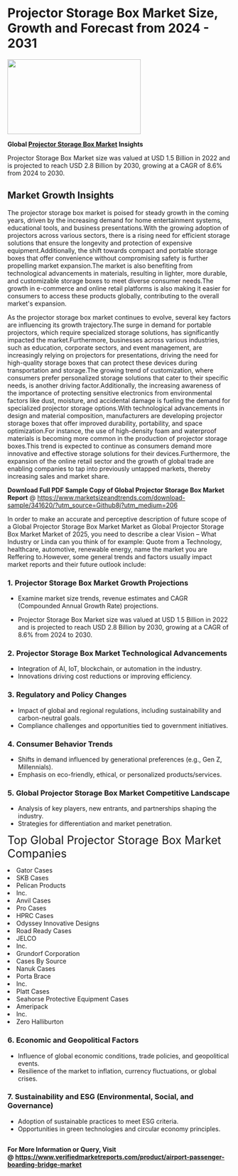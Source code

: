 <H1>Projector Storage Box Market Size, Growth and Forecast from 2024 - 2031</H1><img class="aligncenter size-medium wp-image-584254" src="https://thirdeyenews.in/wp-content/uploads/2024/09/Global-Market-Research-300x168.jpeg" alt="" width="300" height="168" /><p><strong>Global&nbsp;<a href="https://www.marketsizeandtrends.com/download-sample/341620/?utm_source=Github8j?utm_medium=206">Projector Storage Box Market</a> Insights</strong></p><p>Projector Storage Box Market size was valued at USD 1.5 Billion in 2022 and is projected to reach USD 2.8 Billion by 2030, growing at a CAGR of 8.6% from 2024 to 2030.</p><p><h2>Market Growth Insights</h2> <p>The projector storage box market is poised for steady growth in the coming years, driven by the increasing demand for home entertainment systems, educational tools, and business presentations.With the growing adoption of projectors across various sectors, there is a rising need for efficient storage solutions that ensure the longevity and protection of expensive equipment.Additionally, the shift towards compact and portable storage boxes that offer convenience without compromising safety is further propelling market expansion.The market is also benefiting from technological advancements in materials, resulting in lighter, more durable, and customizable storage boxes to meet diverse consumer needs.The growth in e-commerce and online retail platforms is also making it easier for consumers to access these products globally, contributing to the overall market's expansion. </p> <p>As the projector storage box market continues to evolve, several key factors are influencing its growth trajectory.The surge in demand for portable projectors, which require specialized storage solutions, has significantly impacted the market.Furthermore, businesses across various industries, such as education, corporate sectors, and event management, are increasingly relying on projectors for presentations, driving the need for high-quality storage boxes that can protect these devices during transportation and storage.The growing trend of customization, where consumers prefer personalized storage solutions that cater to their specific needs, is another driving factor.Additionally, the increasing awareness of the importance of protecting sensitive electronics from environmental factors like dust, moisture, and accidental damage is fueling the demand for specialized projector storage options.With technological advancements in design and material composition, manufacturers are developing projector storage boxes that offer improved durability, portability, and space optimization.For instance, the use of high-density foam and waterproof materials is becoming more common in the production of projector storage boxes.This trend is expected to continue as consumers demand more innovative and effective storage solutions for their devices.Furthermore, the expansion of the online retail sector and the growth of global trade are enabling companies to tap into previously untapped markets, thereby increasing sales and market share.</p><p><span class=""><strong>Download Full PDF Sample Copy of Global Projector Storage Box Market Report</strong> @ <a href="https://www.marketsizeandtrends.com/download-sample/341620/?utm_source=Github8j?utm_medium=206" target="_blank">https://www.marketsizeandtrends.com/download-sample/341620/?utm_source=Github8j?utm_medium=206</a></span></p><p>In order to make an accurate and perceptive description of future scope of a Global&nbsp;Projector Storage Box Market Market as Global&nbsp;Projector Storage Box Market Market of 2025, you need to describe a clear Vision &ndash; What Industry or Linda can you think of for example: Quote from a Technology, healthcare, automotive, renewable energy, name the market you are Reffering to.However, some general trends and factors usually impact market reports and their future outlook include:</p><h3>1.&nbsp;<strong>Projector Storage Box Market Growth Projections</strong></h3><ul><li>Examine market size trends, revenue estimates and CAGR (Compounded Annual Growth Rate) projections.</li><li><p>Projector Storage Box Market size was valued at USD 1.5 Billion in 2022 and is projected to reach USD 2.8 Billion by 2030, growing at a CAGR of 8.6% from 2024 to 2030.</p></li></ul><h3>2.&nbsp;<strong>Projector Storage Box Market Technological Advancements</strong></h3><ul><li>Integration of AI, IoT, blockchain, or automation in the industry.</li><li>Innovations driving cost reductions or improving efficiency.</li></ul><h3>3.&nbsp;<strong>Regulatory and Policy Changes</strong></h3><ul><li>Impact of global and regional regulations, including sustainability and carbon-neutral goals.</li><li>Compliance challenges and opportunities tied to government initiatives.</li></ul><h3>4.&nbsp;<strong>Consumer Behavior Trends</strong></h3><ul><li>Shifts in demand influenced by generational preferences (e.g., Gen Z, Millennials).</li><li>Emphasis on eco-friendly, ethical, or personalized products/services.</li></ul><h3>5.&nbsp;<strong>Global Projector Storage Box Market Competitive Landscape</strong></h3><ul><li>Analysis of key players, new entrants, and partnerships shaping the industry.</li><li>Strategies for differentiation and market penetration.</li></ul><p data-pm-slice="1 1 []"><span style="color: inherit; font-family: inherit; font-size: 25px;">Top Global Projector Storage Box Market Companies</span></p><div class="" data-test-id=""><p><li>Gator Cases</li><li> SKB Cases</li><li> Pelican Products</li><li> Inc.</li><li> Anvil Cases</li><li> Pro Cases</li><li> HPRC Cases</li><li> Odyssey Innovative Designs</li><li> Road Ready Cases</li><li> JELCO</li><li> Inc.</li><li> Grundorf Corporation</li><li> Cases By Source</li><li> Nanuk Cases</li><li> Porta Brace</li><li> Inc.</li><li> Platt Cases</li><li> Seahorse Protective Equipment Cases</li><li> Ameripack</li><li> Inc.</li><li> Zero Halliburton</li></p></div><h3>6.&nbsp;<strong>Economic and Geopolitical Factors</strong></h3><ul><li>Influence of global economic conditions, trade policies, and geopolitical events.</li><li>Resilience of the market to inflation, currency fluctuations, or global crises.</li></ul><h3>7.&nbsp;<strong>Sustainability and ESG (Environmental, Social, and Governance)</strong></h3><ul><li>Adoption of sustainable practices to meet ESG criteria.</li><li>Opportunities in green technologies and circular economy principles.</li></ul><h2><strong style="font-size: 14px;">For More Information or Query, Visit @&nbsp;</strong><a style="background-color: #ffffff; font-size: 14px;" href="https://www.marketsizeandtrends.com/report/projector-storage-box-market/" target="_blank">https://www.verifiedmarketreports.com/product/airport-passenger-boarding-bridge-market</a></h2>